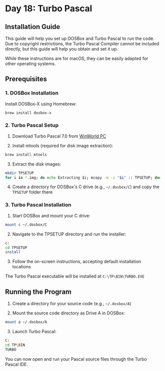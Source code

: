 # Day 18: Turbo Pascal

## Installation Guide

This guide will help you set up DOSBox and Turbo Pascal to run the code. Due to
copyright restrictions, the Turbo Pascal Compiler cannot be included directly,
but this guide will help you obtain and set it up.

While these instructions are for macOS, they can be easily adapted for other
operating systems.

## Prerequisites

### 1. DOSBox Installation

Install DOSBox-X using Homebrew:

```sh
brew install dosbox-x
```

### 2. Turbo Pascal Setup

1. Download Turbo Pascal 7.0 from [WinWorld PC](https://winworldpc.com/product/turbo-pascal/7)

2. Install mtools (required for disk image extraction):

```sh
brew install mtools
```

3. Extract the disk images:

```sh
mkdir TPSETUP
for i in *.img; do echo Extracting $i; mcopy -m -i "$i" :: TPSETUP; done
```

4. Create a directory for DOSBox's C drive (e.g., `~/.dosbox/C`) and copy the `TPSETUP` folder there

### 3. Turbo Pascal Installation

1. Start DOSBox and mount your C drive:

```sh
mount c ~/.dosbox/C
```

2. Navigate to the TPSETUP directory and run the installer:

```sh
c:
cd TPSETUP
install
```

3. Follow the on-screen instructions, accepting default installation locations

The Turbo Pascal executable will be installed at `C:\TP\BIN\TURBO.EXE`

## Running the Program

1. Create a directory for your source code (e.g., `~/.dosbox/A`)

2. Mount the source code directory as Drive A in DOSBox:

```sh
mount a ~/.dosbox/A
```

3. Launch Turbo Pascal:

```sh
C:
cd TP\BIN
TURBO
```

You can now open and run your Pascal source files through the Turbo Pascal IDE.
